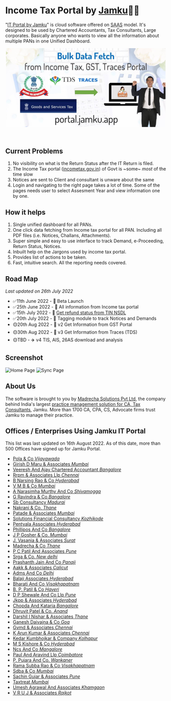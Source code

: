 # Income Tax Portal by [Jamku](https://madrecha.com/jamku/)👩‍🦰

"[IT Portal by Jamku](https://portal.jamku.app/)" is cloud software offered on [SAAS](https://en.wikipedia.org/wiki/Software_as_a_service) model. It's designed to be used by Chartered Accountants, Tax Consultants, Large corporates. Basically anyone who wants to view all the information about multiple PANs in one Unified Dashboard.

<p align="center">
  <img src="img/cover-image-v2.jpg" alt="Income Tax Portal by Jamku cover image" width="500px"/>
</p>
<br/>

## Current Problems

1. No visibility on what is the Return Status after the IT Return is filed.
1. The Income Tax portal ([incometax.gov.in](https://www.incometax.gov.in/iec/foportal)) of Govt is ~some~ _most_ of the time slow
1. Notices are sent to Client and consultant is unware about the same
1. Login and navigating to the right page takes a lot of time. Some of the pages needs user to select Assesment Year and view information one by one.

## How it helps

1. Single unified dashboard for all PANs.
1. One click data fetching from Income tax portal for all PAN. Including all PDF files (i.e. Notices, Challans, Attachments).
1. Super simple and easy to use interface to track Demand, e-Proceeding, Return Status, Notices.
1. Inbuilt help on the Jargons used by income tax portal.
1. Provides list of actions to be taken.
1. Fast, intuitive search. All the reporting needs covered.

## Road Map
_Last updated on 26th July 2022_
* ✅11th June 2022 - 🐛 Beta Launch
* ✅25th June 2022 - 🦋 All information from Income tax portal
* ✅15th July 2022 - 🦋 [Get refund status from TIN NSDL](https://github.com/madrecha/portal/issues/17)
* ✅20th July 2022 - 🔖 Tagging module to track Notices and Demands 
* 🟡20th Aug 2022 - 🚗 v2 Get Information from GST Portal
* 🟡30th Aug 2022 - 🚗 v3 Get Information from Traces (TDS)
* 🟡TBD - ✈️ v4 TIS, AIS, 26AS download and analysis

## Screenshot 
![Home Page](https://user-images.githubusercontent.com/11911938/178150707-5aed57e2-6647-400a-b010-dcedc5c3968a.png)
![Sync Page](https://user-images.githubusercontent.com/11911938/178149653-b5abe853-3bb0-47c5-82fa-46a1bc35c02b.png)

## About Us

The software is brought to you by [Madrecha Solutions Pvt Ltd](https://www.linkedin.com/company/madrecha-and-company/), the company behind India's largest [practice management solution for CA, Tax Consultants](https://madrecha.com/jamku/), Jamku. More than 1700 CA, CPA, CS, Advocate firms trust Jamku to manage their practice. 


## Offices / Enterprises Using Jamku IT Portal
This list was last updated on 16th August 2022. As of this date, more than 500 Offices have signed up for Jamku Portal.

* [Pola & Co _Vijayawada_](https://capola.co.in?jamkuRef=XCOBVR)
* [Girish D Maru & Associates _Mumbai_](https://girishdmaru.in?jamkuRef=6OJYMZ)
* [Veeresh And Ajay Chartered Accountant _Bangalore_](http://cavac.in/?jamkuRef=QIZWSM)
* [Rrpm & Associates Llp _Chennai_](http://rrpm.co.in?jamkuRef=LJ6CC6)
* [B Narsing Rao & Co _Hyderabad_](http://www.bnrandco.in/?jamkuRef=CR7Y7U)
* [V M B & Co _Mumbai_](http://www.cavmb.com?jamkuRef=4DGLD2)
* [A Narasimha Murthy And Co _Shivamogga_](https://anmcosmg.business.site/?jamkuRef=T8YKM2)
* [G Ravindra & Co _Bangalore_](https://gravindra.com/?jamkuRef=5ZXKGQ)
* [Sb Consultancy _Madurai_](https://sbconsultancy.net/?jamkuRef=8N3NHW)
* [Nakrani & Co. _Thane_](https://www.canp.co.in?jamkuRef=XJPXQ0)
* [Patade & Associates _Mumbai_](https://www.capna.in/?jamkuRef=FTBQEM)
* [Solutions Financial Consultancy _Kozhikode_](https://www.finpalbooks.com/?jamkuRef=QI5WXI)
* [Pentyala  Associates _Hyderabad_](https://www.pentyalaassociates.com?jamkuRef=4TJU90)
* [Phillipos And Co _Bangalore_](https://www.phillipos.co.in/?jamkuRef=9UVY0M)
* [J P Gosher & Co. _Mumbai_](https://jpgosher.in?jamkuRef=3RA5P8)
* [J. Vasania & Associates _Surat_](https://jvasania.com?jamkuRef=ZAOPOG)
* [Madrecha & Co _Thane_](https://madrecha.com?jamkuRef=7DBS6D)
* [P C Patil And Associates _Pune_](https://pcpatil.com?jamkuRef=DY5ICS)
* [Srga & Co. _New delhi_](https://srgglobal-ca.com?jamkuRef=AXSGNQ)
* [Prashanth Jain And Co _Panaji_](https://wwwcapkjaingoa.com?jamkuRef=GOE104)
* [Aakk & Associates _Calicut_](https://www.aakk.in?jamkuRef=GQPSWW)
* [Adms And Co _Delhi_](https://www.adms.co.in?jamkuRef=EHACVP)
* [Balaji Associates _Hyderabad_](https://www.balajiassociates.co.in?jamkuRef=1HSRSK)
* [Bharati And Co _Visakhapatnam_](https://www.bharatiandco.com?jamkuRef=PEWTH4)
* [B. P. Patil & Co _Haveri_](https://www.bppatil.com?jamkuRef=L9SB42)
* [D P Shewale And Co Llp _Pune_](https://www.cadpshewale.in?jamkuRef=3S3ELV)
* [Jkpp & Associates _Hyderabad_](https://www.cajkpp.com?jamkuRef=638AGB)
* [Chopda And Kataria _Bangalore_](https://www.chopdakataria.com?jamkuRef=AAM9VY)
* [Dhruvit Patel & Co. _Anand_](https://www.dhruvitpatel.com?jamkuRef=6YQ9WO)
* [Darshil I Nishar & Associates _Thane_](https://www.dinassociates.in?jamkuRef=6V5ZO4)
* [Ganesh Daivajna & Co _Goa_](https://www.gdco.in?jamkuRef=W90VJW)
* [Gvmd & Associates _Chennai_](https://www.gvmd.in?jamkuRef=F80BT8)
* [K Arun Kumar & Associates _Chennai_](https://www.kakassociates.net?jamkuRef=DLVP6T)
* [Kedar Kumbhojkar & Company _Kolhapur_](https://www.kedarkumbhojkar.com?jamkuRef=XXMIDA)
* [M S Kishore & Co _Hyderabad_](https://www.mskishoreandco.in?jamkuRef=RL8OHD)
* [Ncs And Co _Mangalore_](https://www.ncsco.in?jamkuRef=3Y745K)
* [Paul And Aravind Llp _Coimbatore_](https://www.paul-aravind.com?jamkuRef=L9PNU7)
* [P. Pujara And Co. _Wankaner_](https://www.ppujara.com?jamkuRef=6ND7G4)
* [Rama Subba Rao & Co _Visakhapatnam_](https://www.rsrca.com?jamkuRef=JDH0KX)
* [Sdba & Co _Mumbai_](https://www.sdba.co.in?jamkuRef=EZPS66)
* [Sachin Gujar & Associates _Pune_](https://www.sgujar.com?jamkuRef=VTUBDT)
* [Taxtreat _Mumbai_](https://www.taxtreat.in?jamkuRef=9AFD4N)
* [Umesh Agrawal And Associates _Khamgaon_](https://www.uaa.co.in?jamkuRef=XGVLW7)
* [V R U J & Associates _Rajkot_](https://www.vruj.in?jamkuRef=61LUN5)
